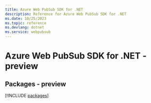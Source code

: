 ```yaml
---
title: Azure Web PubSub SDK for .NET
description: Reference for Azure Web PubSub SDK for .NET
ms.date: 10/25/2023
ms.topic: reference
ms.devlang: dotnet
ms.service: webpubsub
---
```

# Azure Web PubSub SDK for .NET - preview
## Packages - preview
[!INCLUDE [packages](web-pubsub-index.md)]